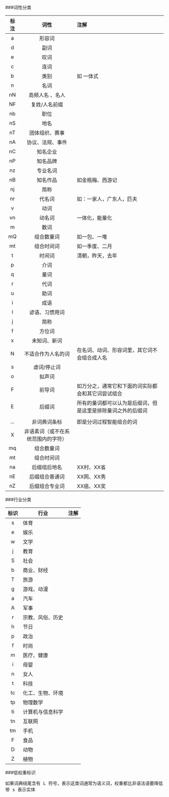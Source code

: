 ###词性分类

| 标注        | 词性    |  注解  |
| :---:  | :---:  | :--------------- |
|a    |   形容词        |             |
|d    |   副词          |             |
|e    |   叹词          |             |
|c    |   连词          |             |
|b    |   类别          |     如 一体式      |
|n    |   名词          |             |
|nN   |   高频人名 、名人 |             |
|NF   |   复姓/人名前缀   |            |
|nb   |   职位          |             |
|nS   |   地名          |             |
|nT   |   团体组织、赛事  |             |
|nA   |   协议、法规、事件  |         |
|nC   |   知名企业      |             |
|nP   |   知名品牌      |             |
|nz   |   专业名词      |             |
|nB   |   知名作品      |    如金瓶梅、西游记         |
|nj   |   简称         |             |
|nr   |   代名词        |     如：一家人，广东人，匹夫   |
|v    |   动词         |             |
|vn   |   动名词        |    一体化，能量化         |
|m    |   数词         |             |
|mQ   |   组合数量词    |      如一包、一堆        |
|mt   |   组合时间词    |      如一季度、二月     |
|t    |   时间词       |     清朝，昨天，去年        |
|p    |   介词         |             |
|q    |   量词         |             |
|r    |   代词         |             |
|u    |   助词         |             |
|i    |   成语         |             |
|l    |   谚语、习惯用词  |             |
|j    |   简称         |             |
|f    |   方位词       |             |
|x    |   未知词、新词   |             |
|N    |   不适合作为人名的词   |    在名词、动词、形容词里，其它词不会组合成人名         |
|s    |   虚词/停止词         |             |
|o    |   拟声词         |             |
|F    |   前导词        |      如万分之，通常它和下面的词实际都会和其它词尝试组合        |
|E    |   后缀词        |      所有的量词都可以认为是后缀词，但是这里是排除量词之外的后缀词       |
|   |  |               |
| ... | 非词典词条标 |  即是分词过程智能组合的词   |
|X    |  非语素词（或不在系统范围内的字符）   |             |
|mq   | 组合数量词   |             |
|mt   | 组合时间词   |             |
|na   | 后缀组后地名   |     XX村、XX省        |
|nE   |  后缀组合普通词  |   XX网、XX秀           |
|nZ   |  后缀组合专业词    |     XX癌、XX奖        |

###行业分类  

| 标识        | 行业  |  注解  |
| :----:  | ----------  | :----------- |
|s   |  体育   |             |
|e   |  娱乐   |             |
|w   |  文学   |             |
|j   |  教育   |             |
|S   |  社会   |             |
|b   |  商业、财经   |             |
|T   |  旅游   |             |
|g   |  游戏、动漫   |             |
|a   |  汽车   |             |
|A   |  军事   |             |
|r   |  宗教、风俗、历史   |             |
|h   |  节日   |             |
|p   |  政治   |             |
|f   |  时尚   |             |
|m   |  医疗、健康   |             |
|i   |  母婴   |             |
|n   |  女人   |             |
|t   |  科技   |             |
|tc  |  化工、生物、环境   |             |
|tp  |  物理数学   |             |
|ti  |  计算机与信息科学   |             |
|tn  |  互联网   |             |
|tm  |  手机   |             |
|F   |  食品   |             |
|D   |  动物   |             |
|Z   |  植物   |             |

###低权重标识
<pre>
如果词典结尾含有 L 符号，表示这类词通常为语义词，权重都比非语法语要降低
带 s 表示实体
</pre>
